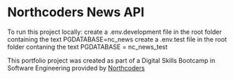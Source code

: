 # Northcoders News API
To run this project locally:
create a .env.development file in the root folder containing the text PGDATABASE=nc_news
create a .env.test file in the root folder contaning the text PGDATABASE = nc_news_test


This portfolio project was created as part of a Digital Skills Bootcamp in Software Engineering provided by [Northcoders](https://northcoders.com/)
